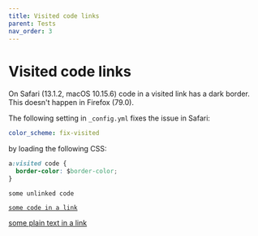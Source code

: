 ```yaml
---
title: Visited code links
parent: Tests
nav_order: 3
---
```

# Visited code links

On Safari (13.1.2, macOS 10.15.6) code in a visited link has a dark border. This doesn't happen in Firefox (79.0).

The following setting in `_config.yml` fixes the issue in Safari:

```yaml
color_scheme: fix-visited
```

by loading the following CSS:

```css
a:visited code {
  border-color: $border-color;
}
```

`some unlinked code`

[`some code in a link`](#visited-code-links)

[some plain text in a link](#visited-code-links)
